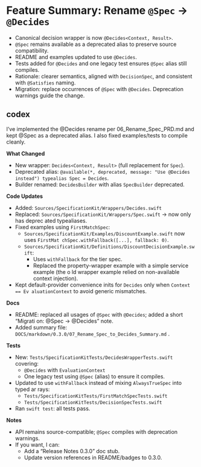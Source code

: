 # Feature Summary: Rename `@Spec` → `@Decides`

- Canonical decision wrapper is now `@Decides<Context, Result>`.
- `@Spec` remains available as a deprecated alias to preserve source compatibility.
- README and examples updated to use `@Decides`.
- Tests added for `@Decides` and one legacy test ensures `@Spec` alias still compiles.
- Rationale: clearer semantics, aligned with `DecisionSpec`, and consistent with `@Satisfies` naming.
- Migration: replace occurrences of `@Spec` with `@Decides`. Deprecation warnings guide the change.

## codex

I’ve implemented the @Decides rename per 06_Rename_Spec_PRD.md and kept @Spec as
 a deprecated alias. I also fixed examples/tests to compile cleanly.

**What Changed**
- New wrapper: `Decides<Context, Result>` (full replacement for `Spec`).
- Deprecated alias: `@available(*, deprecated, message: "Use @Decides instead")
typealias Spec = Decides`.
- Builder renamed: `DecidesBuilder` with alias `SpecBuilder` deprecated.

**Code Updates**
- Added: `Sources/SpecificationKit/Wrappers/Decides.swift`
- Replaced: `Sources/SpecificationKit/Wrappers/Spec.swift` → now only has deprec
ated typealiases.
- Fixed examples using `FirstMatchSpec`:
  - `Sources/SpecificationKit/Examples/DiscountExample.swift` now uses `FirstMat
chSpec.withFallback([...], fallback: 0)`.
  - `Sources/SpecificationKit/Definitions/DiscountDecisionExample.swift`:
    - Uses `withFallback` for the tier spec.
    - Replaced the property-wrapper example with a simple service example (the o
ld wrapper example relied on non-available context injection).
- Kept default-provider convenience inits for `Decides` only when `Context == Ev
aluationContext` to avoid generic mismatches.

**Docs**
- README: replaced all usages of `@Spec` with `@Decides`; added a short “Migrati
on: @Spec → @Decides” note.
- Added summary file: `DOCS/markdown/0.3.0/07_Rename_Spec_to_Decides_Summary.md`
.

**Tests**
- New: `Tests/SpecificationKitTests/DecidesWrapperTests.swift` covering:
  - `@Decides` with `EvaluationContext`
  - One legacy test using `@Spec` (alias) to ensure it compiles.
- Updated to use `withFallback` instead of mixing `AlwaysTrueSpec` into typed ar
rays:
  - `Tests/SpecificationKitTests/FirstMatchSpecTests.swift`
  - `Tests/SpecificationKitTests/DecisionSpecTests.swift`
- Ran `swift test`: all tests pass.

**Notes**
- API remains source-compatible; `@Spec` compiles with deprecation warnings.
- If you want, I can:
  - Add a “Release Notes 0.3.0” doc stub.
  - Update version references in README/badges to 0.3.0.
